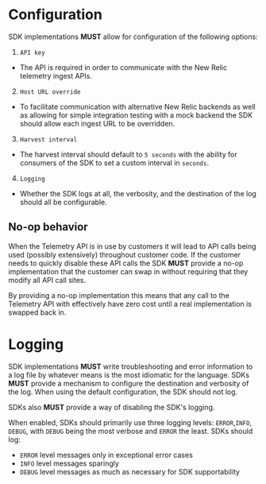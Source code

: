 # Configuration

SDK implementations **MUST** allow for configuration of the following options:

1. `API key`
  * The API is required in order to communicate with the New Relic telemetry ingest APIs. 
2. `Host URL override`
  * To facilitate communication with alternative New Relic backends as well as allowing for simple integration testing with a mock backend the SDK should allow each ingest URL to be overridden.
3. `Harvest interval`
  * The harvest interval should default to `5 seconds` with the ability for consumers of the SDK to set a custom interval in `seconds`.
4. `Logging`
  * Whether the SDK logs at all, the verbosity, and the destination of the log should all be configurable.

## No-op behavior

When the Telemetry API is in use by customers it will lead to API calls being used (possibly extensively) throughout customer code. If the customer needs to quickly disable these API calls the SDK **MUST** provide a no-op implementation that the customer can swap in without requiring that they modify all API call sites.

By providing a no-op implementation this means that any call to the Telemetry API with effectively have zero cost until a real implementation is swapped back in. 

# Logging

SDK implementations **MUST** write troubleshooting and error information to a log file by whatever means is the most idiomatic for the language. 
SDKs **MUST** provide a mechanism to configure the destination and verbosity of the log. When using the default configuration, the SDK should not log.

SDKs also **MUST** provide a way of disabling the SDK's logging.  

When enabled, SDKs should primarily use three logging levels: `ERROR`,`INFO`, `DEBUG`, 
with `DEBUG` being the most verbose and `ERROR` the least.  SDKs should log:

* `ERROR` level messages only in exceptional error cases
* `INFO` level messages sparingly
* `DEBUG` level messages as much as necessary for SDK supportability
